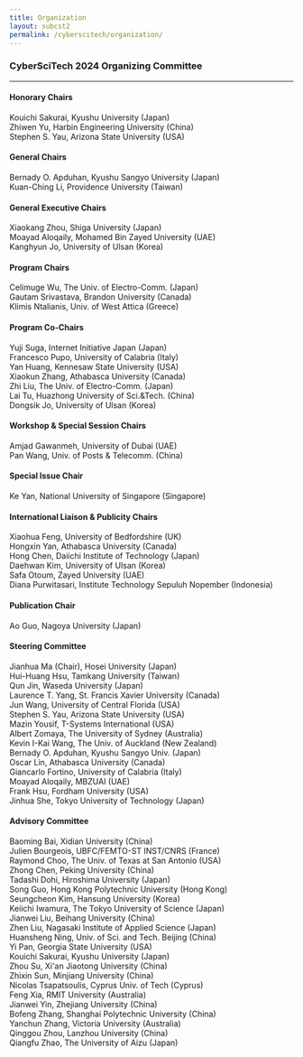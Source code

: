 ```yaml
---
title: Organization
layout: subcst2
permalink: /cyberscitech/organization/
---
```



<h3>CyberSciTech 2024 Organizing Committee</h3>
<hr/>

<h4> Honorary Chairs</h4>
Kouichi Sakurai, Kyushu University (Japan)<br>
Zhiwen Yu, Harbin Engineering University (China)<br>
Stephen S. Yau, Arizona State University (USA)

<h4>General Chairs</h4>
Bernady O. Apduhan, Kyushu Sangyo University (Japan) <br>
Kuan-Ching Li, Providence University (Taiwan)

<h4>General Executive Chairs</h4>
Xiaokang Zhou, Shiga University (Japan)<br>
Moayad Aloqaily, Mohamed Bin Zayed University (UAE) <br>
Kanghyun Jo, University of Ulsan (Korea)

<h4>Program Chairs</h4>
Celimuge Wu, The Univ. of Electro-Comm. (Japan)<br>
Gautam Srivastava, Brandon University (Canada)<br>
Klimis Ntalianis, Univ. of West Attica (Greece)<br>

<h4>Program Co-Chairs</h4>
Yuji Suga, Internet Initiative Japan (Japan)<br>
Francesco Pupo, University of Calabria (Italy)<br>
Yan Huang, Kennesaw State University (USA)<br>
Xiaokun Zhang, Athabasca University (Canada)<br>
Zhi Liu, The Univ. of Electro-Comm. (Japan)<br>
Lai Tu, Huazhong University of Sci.&Tech. (China)<br>
Dongsik Jo, University of Ulsan (Korea)

<h4>Workshop & Special Session Chairs</h4>
Amjad Gawanmeh, University of Dubai (UAE)<br>
Pan Wang, Univ. of Posts & Telecomm. (China)

<h4>Special Issue Chair</h4>
Ke Yan, National University of Singapore (Singapore)

<h4>International Liaison & Publicity Chairs</h4>
Xiaohua Feng, University of Bedfordshire (UK)<br>
Hongxin Yan, Athabasca University (Canada)<br>
Hong Chen, Daiichi Institute of Technology (Japan)<br>
Daehwan Kim, University of Ulsan (Korea)<br>
Safa Otoum, Zayed University (UAE)<br>
Diana Purwitasari, Institute Technology Sepuluh Nopember (Indonesia)

<h4> Publication Chair </h4>
Ao Guo, Nagoya University (Japan)

<h4>Steering Committee</h4>
Jianhua Ma (Chair), Hosei University (Japan)<br>
Hui-Huang Hsu, Tamkang University (Taiwan)<br>
Qun Jin, Waseda University (Japan)<br>
Laurence T. Yang, St. Francis Xavier University (Canada)<br>
Jun Wang, University of Central Florida (USA)<br>
Stephen S. Yau, Arizona State University (USA)<br>
Mazin Yousif, T-Systems International (USA)<br>
Albert Zomaya, The University of Sydney (Australia)<br>
Kevin I-Kai Wang, The Univ. of Auckland (New Zealand)<br>
Bernady O. Apduhan, Kyushu Sangyo Univ. (Japan)<br>
Oscar Lin, Athabasca University (Canada)<br>
Giancarlo Fortino, University of Calabria (Italy)<br>
Moayad Aloqaily, MBZUAI (UAE)<br>
Frank Hsu, Fordham University (USA)<br>
Jinhua She, Tokyo University of Technology (Japan)

<h4> Advisory Committee </h4>
Baoming Bai, Xidian University (China)<br>
Julien Bourgeois, UBFC/FEMTO-ST INST/CNRS (France)<br>
Raymond Choo, The Univ. of Texas at San Antonio (USA)<br>
Zhong Chen, Peking University (China)<br>
Tadashi Dohi, Hiroshima University (Japan)<br>
Song Guo, Hong Kong Polytechnic University (Hong Kong)<br>
Seungcheon Kim, Hansung University (Korea)<br>
Keiichi Iwamura, The Tokyo University of Science (Japan)<br>
Jianwei Liu, Beihang University (China)<br>
Zhen Liu, Nagasaki Institute of Applied Science (Japan)<br>
Huansheng Ning, Univ. of Sci. and Tech. Beijing (China)<br>
Yi Pan, Georgia State University (USA)<br>
Kouichi Sakurai, Kyushu University (Japan)<br>
Zhou Su, Xi'an Jiaotong University (China)<br>
Zhixin Sun, Minjiang University (China)<br>
Nicolas Tsapatsoulis, Cyprus Univ. of Tech (Cyprus)<br>
Feng Xia, RMIT University (Australia)<br>
Jianwei Yin, Zhejiang University (China)<br>
Bofeng Zhang, Shanghai Polytechnic University (China)<br>
Yanchun Zhang, Victoria University (Australia)<br>
Qinggou Zhou, Lanzhou University (China)<br>
Qiangfu Zhao, The University of Aizu (Japan)